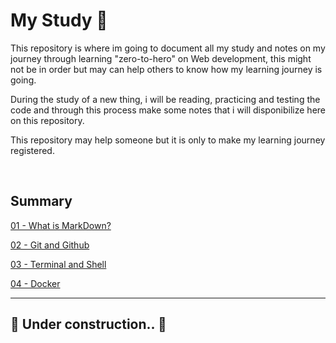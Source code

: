 # **My Study** 📒 

This repository is where im going to document all my study and notes on my journey through learning "zero-to-hero" on Web development, this might not be in order but may can help others to know how my learning journey is going.

During the study of a new thing, i will be reading, practicing and testing the code and through this process make some notes that i will disponibilize here on this repository.

This repository may help someone but it is only to make my learning journey registered.

&nbsp;

## **Summary**

[01 - What is MarkDown?](/docs/01-markdown.md)

[02 - Git and Github](/docs/02-git.md)

[03 - Terminal and Shell](/docs/03-terminal.md) 

[04 - Docker](/docs/04-Docker.md)

---

## 🚧 Under construction.. 🚧